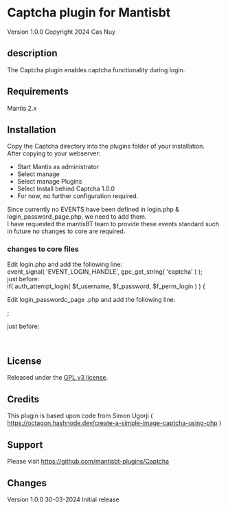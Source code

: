 # Captcha plugin for Mantisbt

Version 1.0.0
Copyright 2024 Cas Nuy

## description

The Captcha plugin enables captcha functionality during  login.

## Requirements

Mantis 2.x

## Installation

Copy the Captcha directory into the plugins folder of your installation.<br>
After copying to your webserver:<br>
- Start Mantis as administrator<br>
- Select manage<br>
- Select manage Plugins<br>
- Select Install behind Captcha 1.0.0<br>
- For now, no further configuration required.<br>

Since currently no EVENTS have been defined in login.php & login_password_page.php, we need to add them.<br>
I have requested the mantisBT team to provide these events standard  such in future no changes to core are required.<br>

### changes to core files

Edit login.php and add the following line:<br>
event_signal( 'EVENT_LOGIN_HANDLE', gpc_get_string( 'captcha' ) ); <br>
just before:<br>
if( auth_attempt_login( $f_username, $f_password, $f_perm_login ) ) {<br>

Edit login_passwordc_page .php and add the following line:<br>
<?php 	event_signal( 'EVENT_LOGIN_SHOW' ); ?>; <br>
just before:<br>
<?php if( $t_session_validation ) { ?><br>


## License

Released under the [GPL v3 license](http://opensource.org/licenses/GPL-3.0).

## Credits

This plugin is based upon code from Simon Ugorji ( https://octagon.hashnode.dev/create-a-simple-image-captcha-using-php )

## Support

Please visit https://github.com/mantisbt-plugins/Captcha

## Changes

Version 1.0.0	30-03-2024	Initial release 
